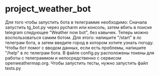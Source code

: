 # project_weather_bot
Для того чтобы запустить бота в телеграмме необходимо: 
Сначала запустить tg_bot.py через pycharm или консоль,
затем вбить в поиске telegram следующее "Weather now bot", 
без кавычек. Теперь можно воспользоваться самим ботом.
Для этого: напишите "/start" в лс телеграм бота, а затем введите
город в котором хотите узнать погоду. 
Чтобы бот помог с вводом данных, если есть проблемы, напишите 
"/help" в лс телеграм бота.
В файле config.py расположены токены для работы 
с телеграммом и непосредственно с сервисом openweathermap.org.
Чтобы запустить тесты, нужно запустить файл tests.py